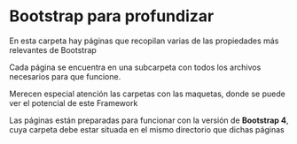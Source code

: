 ﻿# Bootstrap para profundizar
En esta carpeta hay páginas que recopilan varias de las propiedades más relevantes de Bootstrap

Cada página se encuentra en una subcarpeta con todos los archivos necesarios para que funcione.

Merecen especial atención las carpetas con las maquetas, donde se puede ver el potencial de este Framework

Las páginas están preparadas para funcionar con la versión de **Bootstrap 4**, cuya carpeta debe estar situada en el mismo directorio que dichas páginas